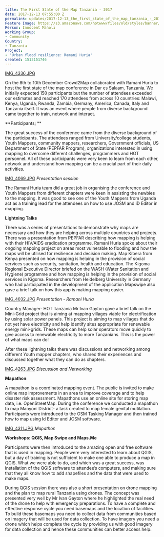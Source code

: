 ```yaml
---
title: The First State of the Map Tanzania - 2017
date: 2017-12-13 07:55:00 Z
permalink: updates/2017-12-13_the_first_state_of_the_map_tanzania_-_2017
Feature Image: https://s3.amazonaws.com/hotwww/files/old/styles/banner/public/IMG_4336copy.jpg
Person: Innocent Maholi
Working Group:
- Community
Country:
- Tanzania
Project:
- 'Urban flood resilience: Ramani Huria'
created: 1513151746
---
```


[IMG_4336.JPG](/uploads/IMG_4336.JPG)

On the 8th to 10th December Crowd2Map collaborated with Ramani Huria to host the first state of the map conference in Dar es Salaam, Tanzania. We initially expected 150 participants but the number of attendees exceeded our estimates and reached 170 attendees from across 10 countries: Malawi, Kenya, Uganda, Rwanda, Zambia, Germany, America, Canada, Italy and Tanzania itself. It was an event where people from diverse background came together to train, network and interact. 

**Participants; **

The great success of the conference came from the diverse background of the participants. The attendees ranged from University/college students, Youth Mappers, community mappers, researchers, Government officials, US Department of State (PEPFAR Program), organizations interested in using mapping to overcome different challenges, programmers and HOT personnel. All of these participants were very keen to learn from each other, network and understand how mapping can be a crucial part of their daily activities.

[IMG_4069.JPG](/uploads/IMG_4069.JPG)
*Presentation session*

The Ramani Huria team did a great job in organising the conference and Youth Mappers from different chapters were keen in assisting the newbies to the mapping. It was good to see one of the Youth Mappers from Uganda act as a training lead for the attendees on how to use JOSM and iD Editor in mapping.  

**Lightning Talks**

There was a series of presentations to demonstrate why maps are necessary and how they are helping across multiple countries and projects. There was a presentation from PEPFAR describing how mapping is helping with their HIV/AIDS eradication programme. Ramani Huria spoke about their ongoing mapping project on areas most vulnerable to flooding and how the maps will be utilised for resilience and decision making. Map Kibera from Kenya presented on how mapping is helping in the provision of social services such as security, sanitation, health and education. The Kigoma Regional Executive Director briefed on the WASH (Water Sanitation and Hygiene) programme and how mapping is helping in the provision of social services in Kigoma. Researchers from Heidelberg University in Germany who had participated in the development of the application Mapswipe also gave a brief talk on how this app is making mapping easier.

[IMG_4032.JPG](/uploads/IMG_4032.JPG)
*Presentation - Ramani Huria*

Country Manager- HOT Tanzania Mr Ivan Gayton gave a brief talk on the Mini-Grid project that is aiming at mapping villages viable for electrification by using solar power panels. This project is aiming to map villages that do not yet have electricity and help identify sites appropriate for renewable energy mini-grids. These maps can help solar operators move quickly to give access to renewable electricity to more Tanzanians. This is the power of what maps can do! 

After these lightning talks there was discussions and networking among different Youth mapper chapters, who shared their experiences and discussed together what they can do as chapters. 

[IMG_4263.JPG](/uploads/IMG_4263.JPG)
*Discussion and Networking*

**Mapathon**

A mapathon is a coordinated mapping event. The public is invited to make online map improvements in an area to improve coverage and to help disaster risk assessment. Mapathons use an online site for storing map data, i.e.  OpenStreetMap. During the conference we conducted a mapathon to map Manyoni District- a task created to map female genital mutilation. Participants were introduced to the OSM Tasking Manager and then trained how to map using Id Editor and JOSM software.

[IMG_4311.JPG](/uploads/IMG_4311.JPG)
*Mapathon*

**Workshops: QGIS, Map Swipe and Maps.Me**

Participants were then introduced to the amazing open and free software that is used in mapping. People were very interested to learn about QGIS, but a day of training is not sufficient to make one able to produce a map in QGIS. What we were able to do, and which was a great success, was installation of the QGIS software to attendee’s computers, and making sure that they all know how to add shapefiles and the data that were used to make maps. 

During QGIS session there was also a short presentation on drone mapping and the plan to map rural Tanzania using drones. The concept was presented very well by Mr Ivan Gayton where he highlighted the real need of the drone to help with emergency preparations. To have a complete and effective response cycle you need basemaps and the location of facilities. To build these basemaps you need to collect data from communities based on imagery that will be used for data collection. To have imagery you need a drone which helps complete the cycle by providing us with good imagery for data collection and hence these communities can better access help.
